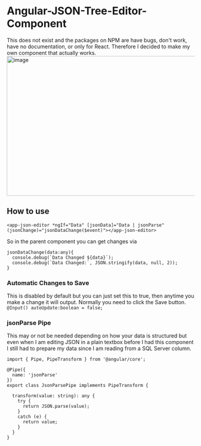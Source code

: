 # Angular-JSON-Tree-Editor-Component
This does not exist and the packages on NPM are have bugs, don't work, have no documentation, or only for React. Therefore I decided to make my own component that actually works.
<img width="571" height="375" alt="image" src="https://github.com/user-attachments/assets/84de4a98-8724-4130-80ab-7bcc1061da83" />


## How to use
``<app-json-editor *ngIf="Data" [jsonData]="Data | jsonParse" (jsonChange)="jsonDataChange($event)"></app-json-editor>``

So in the parent component you can get changes via
```
jsonDataChange(data:any){
  console.debug(`Data Changed ${data}`);
  console.debug(`Data Changed:`, JSON.stringify(data, null, 2));
}
```

### Automatic Changes to Save
This is disabled by default but you can just set this to true, then anytime you make a change it will output. Normally you need to click the Save button.
``@Input() autoUpdate:boolean = false;``

### jsonParse Pipe
This may or not be needed depending on how your data is structured but even when I am editing JSON in a plain textbox before I had this component I still had to prepare my data since I am reading from a SQL Server column.
```
import { Pipe, PipeTransform } from '@angular/core';

@Pipe({
  name: 'jsonParse'
})
export class JsonParsePipe implements PipeTransform {

  transform(value: string): any {
    try {
      return JSON.parse(value);
    } 
    catch (e) {
      return value;
    }
  }
}
```
